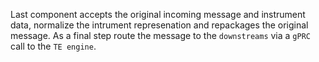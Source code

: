 Last component accepts the original incoming message and instrument data, normalize the intrument represenation and repackages the original message. As a final step route the message to the `downstreams` via a `gPRC` call to the `TE engine`.